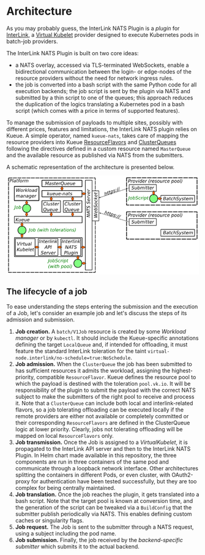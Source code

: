 # Architecture

As you may probably guess, the InterLink NATS Plugin is a *plugin* for 
[InterLink](https://intertwin-eu.github.io/interLink/), 
a [Virtual Kubelet](https://virtual-kubelet.io/) provider designed to execute 
Kubernetes pods in batch-job providers.

The InterLink NATS Plugin is built on two core ideas:
 * a NATS overlay, accessed via TLS-terminated WebSockets, enable a bidirectional communication between the login- 
   or edge-nodes of the resource providers without the need for network ingress rules. 
 * the job is converted into a bash script with the same Python code for all execution backends; the job script is 
   sent by the plugin via NATS and submitted by a thin script to one of the queues; this approach reduces the 
   duplication of the logics translating a Kubernetes pod in a bash script (which comes with a price in terms of 
   supported features).

To manage the submission of payloads to multiple sites, possibly with different prices, features and limitations,
the InterLink NATS plugin relies on Kueue. A simple operator, named `kueue-nats`, takes care of mapping the resource
providers into Kueue [ResourceFlavors](https://kueue.sigs.k8s.io/docs/concepts/resource_flavor/) and 
[ClusterQueues](https://kueue.sigs.k8s.io/docs/concepts/cluster_queue/) following the directives defined in a 
custom resource named `MasterQueue` and the available resource as published via NATS from the submitters. 

A schematic representation of the architecture is presented below.

![architecture.png](./images/interlink-nats-plugin.png)

## The lifecycle of a job
To ease understanding the steps entering the submission and the execution of a Job, let's consider an example 
job and let's discuss the steps of its admission and submission.

1. **Job creation.** A `batch/V1Job` resource is created by some *Workload manager* or by `kubectl`. 
   It should include the Kueue-specific annotations defining the target `LocalQueue` and, if intended for
   offloading, it must feature the standard InterLink toleration for the taint 
   `virtual-node.interlink/no-schedule=true:NoSchedule`.
2. **Job admission.** When the `ClusterQueue` the job has been submitted to has sufficient resources it admits the 
   workload, assigning the highest-priority, compatible `ResourceFlavor`. 
   Kueue defines the resource pool to which the payload is destined with the toleration `pool.vk.io`. It will be 
   responsibility of the plugin to submit the payload with the correct NATS subject to make the submitters of the 
   right pool to receive and process it.
   Note that a `ClusterQueue` can include both
   local and interlink-related flavors, so a job tolerating offloading can be executed locally if the remote providers
   are either not available or completely committed or their corresponding `ResourceFlavors` are defined in the 
   ClusterQueue logic at lower priority. Clearly, jobs not tolerating offloading will be mapped on local
   `ResourceFlavors` only.
3. **Job transmission.** Once the Job is assigned to a *VirtualKubelet*, it is propagated to the InterLink API server
   and then to the InterLink NATS Plugin. In Helm chart made available in this repository, the three components are run
   in three containers of the same pod and communicate through a loopback network interface. Other architectures 
   splitting the containers in different Pods, or even cluster, with OAuth2-proxy for authentication have been tested 
   successfully, but they are too complex for being centrally maintained.
4. **Job translation.** Once the job reaches the plugin, it gets translated into a bash script. Note that the target 
   pool is known at conversion time, and the generation of the script can be tweaked via a `BuildConfig` that the 
   submitter publish periodically via NATS. This enables defining custom caches or singularity flags.
5. **Job request.** The Job is sent to the submitter through a NATS request, using a subject including the pod name.
6. **Job submission.** Finally, the job received by the *backend-specific submitter* which submits it to the actual
   backend.


